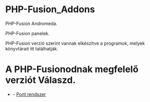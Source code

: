 # PHP-Fusion_Addons
<p>PHP-Fusion Andromeda.</p>
<p>PHP-Fusion panelek.</p>
<p>PHP-Fusion verzió szerint vannak elkészítve a programok, melyek könyvtárait itt találhatják.</p>
<h1>A PHP-Fusionodnak megfelelő verziót Válaszd.</h1>
<ul>
<li> - <a href="https://github.com/karrak1/fusion_addons/tree/Andromeda/infusion/points_panel">Pont rendszer</a></li>
</ul>
